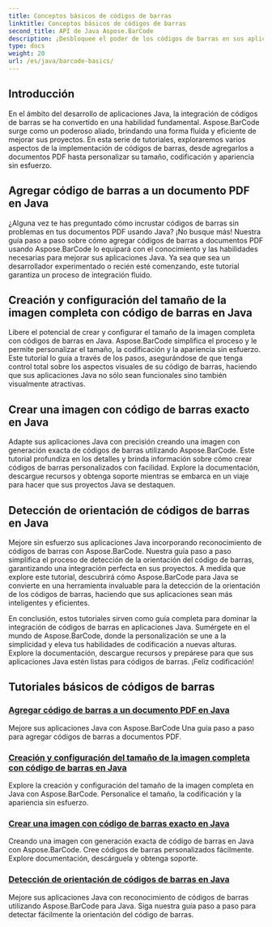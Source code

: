 ```yaml
---
title: Conceptos básicos de códigos de barras
linktitle: Conceptos básicos de códigos de barras
second_title: API de Java Aspose.BarCode
description: ¡Desbloquee el poder de los códigos de barras en sus aplicaciones Java! Sumérjase en los tutoriales de Aspose.BarCode para una integración, personalización y reconocimiento perfectos.
type: docs
weight: 20
url: /es/java/barcode-basics/
---
```


## Introducción

En el ámbito del desarrollo de aplicaciones Java, la integración de códigos de barras se ha convertido en una habilidad fundamental. Aspose.BarCode surge como un poderoso aliado, brindando una forma fluida y eficiente de mejorar sus proyectos. En esta serie de tutoriales, exploraremos varios aspectos de la implementación de códigos de barras, desde agregarlos a documentos PDF hasta personalizar su tamaño, codificación y apariencia sin esfuerzo.

## Agregar código de barras a un documento PDF en Java

¿Alguna vez te has preguntado cómo incrustar códigos de barras sin problemas en tus documentos PDF usando Java? ¡No busque más! Nuestra guía paso a paso sobre cómo agregar códigos de barras a documentos PDF usando Aspose.BarCode lo equipará con el conocimiento y las habilidades necesarias para mejorar sus aplicaciones Java. Ya sea que sea un desarrollador experimentado o recién esté comenzando, este tutorial garantiza un proceso de integración fluido.

## Creación y configuración del tamaño de la imagen completa con código de barras en Java

Libere el potencial de crear y configurar el tamaño de la imagen completa con códigos de barras en Java. Aspose.BarCode simplifica el proceso y le permite personalizar el tamaño, la codificación y la apariencia sin esfuerzo. Este tutorial lo guía a través de los pasos, asegurándose de que tenga control total sobre los aspectos visuales de su código de barras, haciendo que sus aplicaciones Java no sólo sean funcionales sino también visualmente atractivas.

## Crear una imagen con código de barras exacto en Java

Adapte sus aplicaciones Java con precisión creando una imagen con generación exacta de códigos de barras utilizando Aspose.BarCode. Este tutorial profundiza en los detalles y brinda información sobre cómo crear códigos de barras personalizados con facilidad. Explore la documentación, descargue recursos y obtenga soporte mientras se embarca en un viaje para hacer que sus proyectos Java se destaquen.

## Detección de orientación de códigos de barras en Java

Mejore sin esfuerzo sus aplicaciones Java incorporando reconocimiento de códigos de barras con Aspose.BarCode. Nuestra guía paso a paso simplifica el proceso de detección de la orientación del código de barras, garantizando una integración perfecta en sus proyectos. A medida que explore este tutorial, descubrirá cómo Aspose.BarCode para Java se convierte en una herramienta invaluable para la detección de la orientación de los códigos de barras, haciendo que sus aplicaciones sean más inteligentes y eficientes.

En conclusión, estos tutoriales sirven como guía completa para dominar la integración de códigos de barras en aplicaciones Java. Sumérgete en el mundo de Aspose.BarCode, donde la personalización se une a la simplicidad y eleva tus habilidades de codificación a nuevas alturas. Explore la documentación, descargue recursos y prepárese para que sus aplicaciones Java estén listas para códigos de barras. ¡Feliz codificación!
## Tutoriales básicos de códigos de barras
### [Agregar código de barras a un documento PDF en Java](./adding-barcode-to-pdf-document/)
Mejore sus aplicaciones Java con Aspose.BarCode Una guía paso a paso para agregar códigos de barras a documentos PDF.
### [Creación y configuración del tamaño de la imagen completa con código de barras en Java](./creating-setting-size-whole-picture-barcode/)
Explore la creación y configuración del tamaño de la imagen completa en Java con Aspose.BarCode. Personalice el tamaño, la codificación y la apariencia sin esfuerzo.
### [Crear una imagen con código de barras exacto en Java](./creating-image-exact-barcode/)
Creando una imagen con generación exacta de código de barras en Java con Aspose.BarCode. Cree códigos de barras personalizados fácilmente. Explore documentación, descárguela y obtenga soporte.
### [Detección de orientación de códigos de barras en Java](./detecting-barcode-orientation/)
Mejore sus aplicaciones Java con reconocimiento de códigos de barras utilizando Aspose.BarCode para Java. Siga nuestra guía paso a paso para detectar fácilmente la orientación del código de barras.